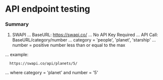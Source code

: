 # API endpoint testing
### Summary
1. SWAPI
... BaseURL: https://swapi.co/
... No API Key Required
... API Call:  BaseURL/category/number
... category = 'people', 'planet', 'starship'
... number = positive number less than or equal to the max

... example: 
``` 
  https://swapi.co/api/planets/5/
```
... where category = 'planet' and number = '5'
